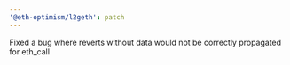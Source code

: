 ```yaml
---
'@eth-optimism/l2geth': patch
---
```


Fixed a bug where reverts without data would not be correctly propagated for eth_call
